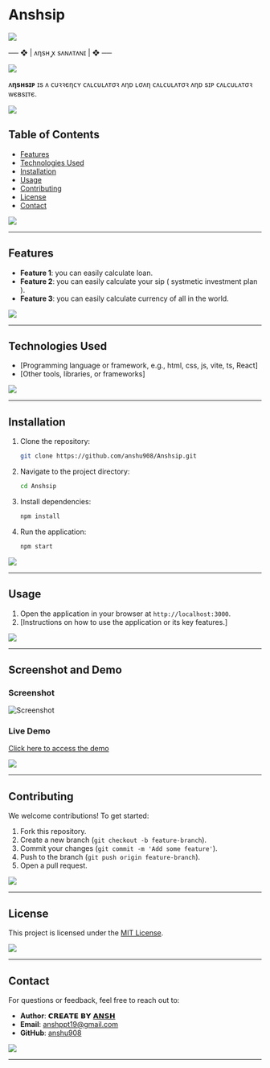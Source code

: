 # Anshsip

<img src="https://user-images.githubusercontent.com/73097560/115834477-dbab4500-a447-11eb-908a-139a6edaec5c.gif">
<p align="center">
   
   ── ❖ | ᴧηsʜ ꭙ sᴧɴᴧᴛᴧɴɪ | ❖ ──

<img src="https://user-images.githubusercontent.com/73097560/115834477-dbab4500-a447-11eb-908a-139a6edaec5c.gif">
<p align="center">

**ᴧηsʜsɪᴘ** ɪs ᴧ ᴄυꝛꝛєηᴄʏ ᴄᴧʟᴄυʟᴧᴛσꝛ ᴧηᴅ ʟσᴧη ᴄᴧʟᴄυʟᴧᴛσꝛ ᴧηᴅ sɪᴘ ᴄᴧʟᴄυʟᴧᴛσꝛ ᴡєʙsɪᴛє.

<img src="https://user-images.githubusercontent.com/73097560/115834477-dbab4500-a447-11eb-908a-139a6edaec5c.gif">

## Table of Contents

- [Features](#features)
- [Technologies Used](#technologies-used)
- [Installation](#installation)
- [Usage](#usage)
- [Contributing](#contributing)
- [License](#license)
- [Contact](#contact)

<img src="https://user-images.githubusercontent.com/73097560/115834477-dbab4500-a447-11eb-908a-139a6edaec5c.gif">

---

## Features

- **Feature 1**: you can easily calculate loan.
- **Feature 2**: you can easily calculate your sip ( systmetic investment plan ).
- **Feature 3**: you can easily calculate currency of all in the world.

<img src="https://user-images.githubusercontent.com/73097560/115834477-dbab4500-a447-11eb-908a-139a6edaec5c.gif">

---

## Technologies Used

- [Programming language or framework, e.g., html, css, js, vite, ts, React]
- [Other tools, libraries, or frameworks]

<img src="https://user-images.githubusercontent.com/73097560/115834477-dbab4500-a447-11eb-908a-139a6edaec5c.gif">

---

## Installation

1. Clone the repository:
   ```bash
   git clone https://github.com/anshu908/Anshsip.git
   ```
2. Navigate to the project directory:
   ```bash
   cd Anshsip
   ```
3. Install dependencies:
   ```bash
   npm install
   ```
4. Run the application:
   ```bash
   npm start
   ```

<img src="https://user-images.githubusercontent.com/73097560/115834477-dbab4500-a447-11eb-908a-139a6edaec5c.gif">

---

## Usage

1. Open the application in your browser at `http://localhost:3000`.
2. [Instructions on how to use the application or its key features.]

<img src="https://user-images.githubusercontent.com/73097560/115834477-dbab4500-a447-11eb-908a-139a6edaec5c.gif">

---

## Screenshot and Demo

### Screenshot
![Screenshot](https://via.placeholder.com/800x400.png?text=Project+Screenshot)

### Live Demo
[Click here to access the demo](https://ansh-sip.vercel.app/)

<img src="https://user-images.githubusercontent.com/73097560/115834477-dbab4500-a447-11eb-908a-139a6edaec5c.gif">

---

## Contributing

We welcome contributions! To get started:

1. Fork this repository.
2. Create a new branch (`git checkout -b feature-branch`).
3. Commit your changes (`git commit -m 'Add some feature'`).
4. Push to the branch (`git push origin feature-branch`).
5. Open a pull request.

<img src="https://user-images.githubusercontent.com/73097560/115834477-dbab4500-a447-11eb-908a-139a6edaec5c.gif">

---

## License

This project is licensed under the [MIT License](LICENSE).

<img src="https://user-images.githubusercontent.com/73097560/115834477-dbab4500-a447-11eb-908a-139a6edaec5c.gif">

---

## Contact

For questions or feedback, feel free to reach out to:
- **Author**: 𝗖𝗥𝗘𝗔𝗧𝗘 𝗕𝗬 [𝗔𝗡𝗦𝗛](https://www.instagram.com/anshopi__/)
- **Email**: anshppt19@gmail.com
- **GitHub**: [anshu908](https://github.com/anshu908)

<img src="https://user-images.githubusercontent.com/73097560/115834477-dbab4500-a447-11eb-908a-139a6edaec5c.gif">

---
